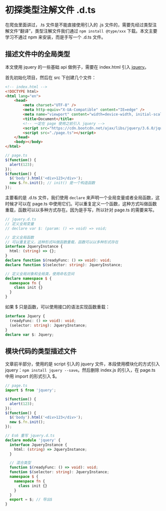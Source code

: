 # 初探类型注解文件 .d.ts 

在爬虫里面讲过，.ts 文件是不能直接使用引入的 .js 文件的，需要先经过类型注解文件“翻译”，类型注解文件我们通过 `npm install @type/xxx` 下载。本文主要学习不通过 npm 来安装，而是手写一个 .d.ts 文件。

## 描述文件中的全局类型

本文使用 jquery 的一些基础 api 做例子，需要在 index.html 引入 [jquery](https://cdn.bootcdn.net/ajax/libs/jquery/3.6.0/jquery.js)。

首先初始化项目，然后在 src 下创建几个文件：

```html
<!-- index.html -->
<!DOCTYPE html>
<html lang="en">
	<head>
		<meta charset="UTF-8" />
		<meta http-equiv="X-UA-Compatible" content="IE=edge" />
		<meta name="viewport" content="width=device-width, initial-scale=1.0" />
		<title>Document</title>
        <!-- 一定在 page 使用之前引入 jquery -->
    	<script src="https://cdn.bootcdn.net/ajax/libs/jquery/3.6.0/jquery.js"></script>
		<script src="./page.ts"></script>
	</head>
	<body></body>
</html>
```

```typescript
// page.ts
$(function() {
  alert(123);
});
$(function() {
  $('body').html('<div>123</div>');
  new $.fn.init(); // init() 是一个构造函数
});
```

主要看的是 .d.ts 文件，我们使用 `declare` 来声明一个全局变量或者全局函数，这时候才可以在 page.ts 中使用它们。可以重复定义一个函数，这种方式叫做函数重载，函数可以以多种方式存在。因为是手写，所以针对 page.ts 的需要来写。

```typescript
// jquery.d.ts
// 定义全局变量
// declare var $: (param: () => void) => void;

// 定义全局函数
// 可以重复定义，这种形式叫做函数重载，函数可以以多种形式存在
interface JqueryInstance {
  html: (string) => {};
}
declare function $(readyFunc: () => void): void;
declare function $(selector: string): JqueryInstance;

// 定义全局对象和全局类，使用命名空间
declare namespace $ {
  namespace fn {
    class init {}
  }
}
```

如果 $ 只是函数，可以使用接口的语法实现函数重载：

```typescript
interface Jquery {
  (readyFunc: () => void): void;
  (selector: string): JqueryInstance;
}
declare var $: Jquery;
```

## 模块代码的类型描述文件

文章前半部分，使用的是 script 引入的 jquery 文件，本段使用模块化的方式引入 jquery：`npm install jquery --save`。然后删除 index.js 的引入，在 page.ts 中用 import 的形式引入 $。 

```typescript
// page.ts
import $ from 'jquery';

$(function() {
  alert(123);
});
$(function() {
  $('body').html('<div>123</div>');
  new $.fn.init();
});
```

```typescript
// Es6 重写 jquery.d.ts
declare module 'jquery' {
  interface JqueryInstance {
    html: (string) => JqueryInstance;
  }

  // 混合类型
  function $(readyFunc: () => void): void;
  function $(selector: string): JqueryInstance;
  namespace $ {
    namespace fn {
      class init {}
    }
  }
  export = $; // 导出$
}
```

